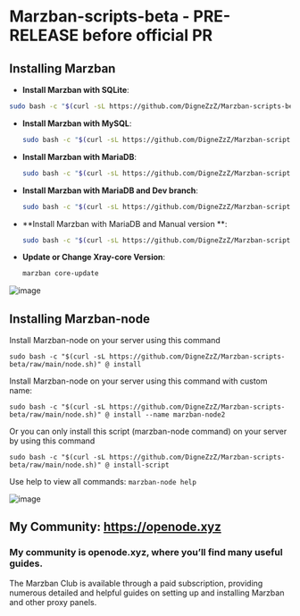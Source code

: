 # Marzban-scripts-beta - PRE-RELEASE before official PR 

## Installing Marzban
- **Install Marzban with SQLite**:

```bash
sudo bash -c "$(curl -sL https://github.com/DigneZzZ/Marzban-scripts-beta/raw/main/marzban.sh)" @ install
```

- **Install Marzban with MySQL**:

  ```bash
  sudo bash -c "$(curl -sL https://github.com/DigneZzZ/Marzban-scripts-beta/raw/main/marzban.sh)" @ install --database mysql
  ```

- **Install Marzban with MariaDB**:

  ```bash
  sudo bash -c "$(curl -sL https://github.com/DigneZzZ/Marzban-scripts-beta/raw/main/marzban.sh)" @ install --database mariadb
  ```
  
- **Install Marzban with MariaDB and Dev branch**:

  ```bash
  sudo bash -c "$(curl -sL https://github.com/DigneZzZ/Marzban-scripts-beta/raw/main/marzban.sh)" @ install --database mariadb --dev
  ```

- **Install Marzban with MariaDB and Manual version **:

  ```bash
  sudo bash -c "$(curl -sL https://github.com/DigneZzZ/Marzban-scripts-beta/raw/main/marzban.sh)" @ install --database mariadb --version v0.5.2
  ```

- **Update or Change Xray-core Version**:

  ```bash
  marzban core-update
  ```

![image](https://github.com/user-attachments/assets/6c0c23e4-a6de-4acb-bcab-4035cd6fdc08)


## Installing Marzban-node
Install Marzban-node on your server using this command

```
sudo bash -c "$(curl -sL https://github.com/DigneZzZ/Marzban-scripts-beta/raw/main/node.sh)" @ install
```

Install Marzban-node on your server using this command with custom name:
```
sudo bash -c "$(curl -sL https://github.com/DigneZzZ/Marzban-scripts-beta/raw/main/node.sh)" @ install --name marzban-node2
```
Or you can only install this script (marzban-node command) on your server by using this command

```
sudo bash -c "$(curl -sL https://github.com/DigneZzZ/Marzban-scripts-beta/raw/main/node.sh)" @ install-script
```
Use help to view all commands: `marzban-node help`

![image](https://github.com/user-attachments/assets/d585419f-4881-4327-a978-a181de87d9cd)

## My Community: https://openode.xyz
### My community is openode.xyz, where you’ll find many useful guides.
The Marzban Club is available through a paid subscription, providing numerous detailed and helpful guides on setting up and installing Marzban and other proxy panels.
